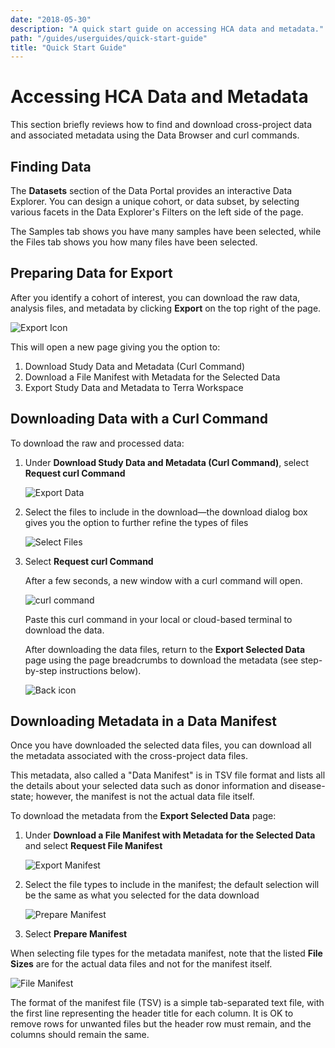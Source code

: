 ```yaml
---
date: "2018-05-30"
description: "A quick start guide on accessing HCA data and metadata."
path: "/guides/userguides/quick-start-guide"
title: "Quick Start Guide"
---
```


# Accessing HCA Data and Metadata

This section briefly reviews how to find and download cross-project data and associated metadata using the Data Browser and curl commands. 

## Finding Data

The **Datasets** section of the Data Portal provides an interactive Data Explorer. You can design a unique cohort, or data subset, by selecting various facets in the Data Explorer's Filters on the left side of the page. 

The Samples tab shows you have many samples have been selected, while the Files tab shows you how many files have been selected.

## Preparing Data for Export

After you identify a cohort of interest, you can download the raw data, analysis files, and metadata by clicking **Export** on the top right of the page.

<figure-styles>

![Export Icon](../_images/Export_icon.png "Export Data")

</figure-styles>

This will open a new page giving you the option to:

1) Download Study Data and Metadata (Curl Command)
2) Download a File Manifest with Metadata for the Selected Data
3) Export Study Data and Metadata to Terra Workspace

## Downloading Data with a Curl Command

To download the raw and processed data: 

1. Under **Download Study Data and Metadata (Curl Command)**, select **Request curl Command**

   ![Export Data](../_images/Export_selected_data.png "Export Selected Data")

2. Select the files to include in the download—the download dialog box gives you the option to further refine the types of files

    ![Select Files](../_images/select_file_types.png "Select Files")

3. Select **Request curl Command**

    After a few seconds, a new window with a curl command will open. 
    
    ![curl command](../_images/curl_command.png "curl command")
    
    Paste this curl command in your local or cloud-based terminal to download the data. 
    
    After downloading the data files, return to the **Export Selected Data** page using the page breadcrumbs to download the metadata (see step-by-step instructions below).
    
    ![Back icon](../_images/back_icon.png "back icon")

## Downloading Metadata in a Data Manifest

Once you have downloaded the selected data files, you can download all the metadata associated with the cross-project data files. 

This metadata, also called a "Data Manifest" is in TSV file format and lists all the details about your selected data such as donor information and disease-state; however, the manifest is not the actual data file itself.

To download the metadata from the **Export Selected Data** page:

1. Under **Download a File Manifest with Metadata for the Selected Data** and select **Request File Manifest**

    ![Export Manifest](../_images/Export_selected_manifest.png "Export Manifest")

2. Select the file types to include in the manifest; the default selection will be the same as what you selected for the data download

    ![Prepare Manifest](../_images/prepare_manifest.png "Prepare Manifest")

3. Select **Prepare Manifest**

When selecting file types for the metadata manifest, note that the listed **File Sizes** are for the actual data files and not for the manifest itself. 

![File Manifest](../_images/file_manifest.png "File Manifest")

The format of the manifest file (TSV) is a simple tab-separated text file, with the first line representing the header title for each column. It is OK to remove rows for unwanted files but the header row must remain, and the columns should remain the same.

